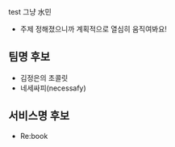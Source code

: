test
그냥 水민
- 주제 정해졌으니까 계획적으로 열심히 움직여봐요!

## 팀명 후보
- 김정은의 초콜릿
- 네세싸피(necessafy)



## 서비스명 후보

- Re:book